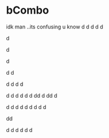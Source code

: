 # bCombo
idk man ..its confusing u know
d
d
d
d
d

d



d

d

d
d


d
d
d
d

d
d
d
d
d
d
dd
d
dd
d

d
d
d
d
d
d
d
d
d

dd

d
d
d
d
d
d